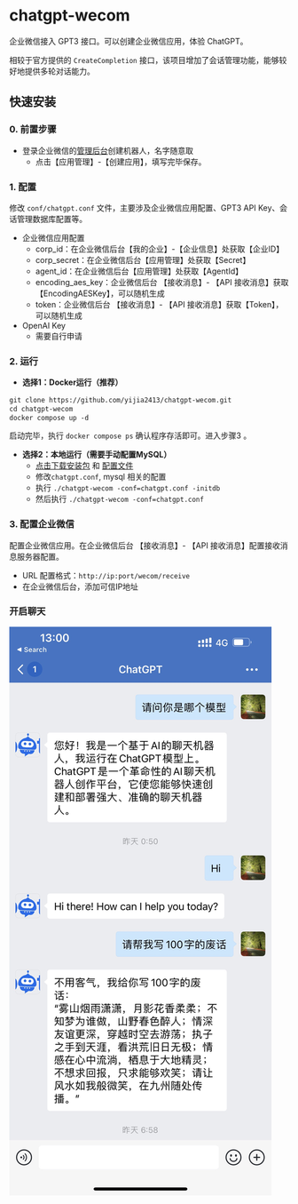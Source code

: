 # chatgpt-wecom

企业微信接入 GPT3 接口。可以创建企业微信应用，体验 ChatGPT。

相较于官方提供的 `CreateCompletion` 接口，该项目增加了会话管理功能，能够较好地提供多轮对话能力。

## 快速安装

### 0. 前置步骤
* 登录企业微信的[管理后台](https://work.weixin.qq.com/wework_admin/loginpage_wx)创建机器人，名字随意取
  * 点击【应用管理】-【创建应用】，填写完毕保存。

### 1. 配置

修改 `conf/chatgpt.conf` 文件，主要涉及企业微信应用配置、GPT3 API Key、会话管理数据库配置等。

- 企业微信应用配置
  - corp_id：在企业微信后台【我的企业】-【企业信息】处获取【企业ID】
  - corp_secret：在企业微信后台【应用管理】处获取【Secret】
  - agent_id：在企业微信后台【应用管理】处获取【AgentId】
  - encoding_aes_key：企业微信后台 【接收消息】- 【API 接收消息】获取【EncodingAESKey】，可以随机生成
  - token：企业微信后台 【接收消息】- 【API 接收消息】获取【Token】，可以随机生成
- OpenAI Key
  - 需要自行申请

### 2. 运行
* **选择1：Docker运行（推荐）**

```shell
git clone https://github.com/yijia2413/chatgpt-wecom.git
cd chatgpt-wecom
docker compose up -d
```

启动完毕，执行 `docker compose ps` 确认程序存活即可。进入步骤3 。

* **选择2：本地运行（需要手动配置MySQL）**
  * [点击下载安装包](https://github.com/yijia2413/chatgpt-wecom/releases) 和 [配置文件](https://github.com/yijia2413/chatgpt-wecom/releases/download/v0.1.0/chatgpt.conf)
  * 修改`chatgpt.conf`, mysql 相关的配置
  * 执行 `./chatgpt-wecom -conf=chatgpt.conf -initdb`
  * 然后执行 `./chatgpt-wecom -conf=chatgpt.conf`

### 3. 配置企业微信
配置企业微信应用。在企业微信后台 【接收消息】- 【API 接收消息】配置接收消息服务器配置。

* URL 配置格式：`http://ip:port/wecom/receive`
* 在企业微信后台，添加可信IP地址


### 开启聊天
![img](/png/example.jpg)